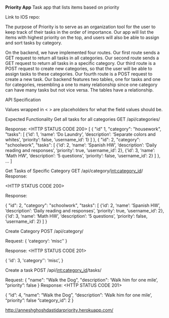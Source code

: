**Priority App**
Task app that lists items based on priority 

Link to IOS repo:

The purpose of Priority is to serve as an organization tool for the user to keep track of their tasks in the order of importance. Our app will list the items with highest priority on the top, and users will also be able to assign and sort tasks by category.

On the backend, we have implemented four routes. Our first route sends a GET request to return all tasks in all categories. Our second route sends a GET request to return all tasks in a specific category. Our third route is a POST request to create new categories, so that the user will be able to assign tasks to these categories. Our fourth route is a POST request to create a new task. Our backend features two tables, one for tasks and one for categories, resembling a one to many relationship since one category can have many tasks but not vice versa. The tables have a relationship.

API Specification

Values wrapped in < > are placeholders for what the field values should be.

Expected Functionality
Get all tasks for all categories
GET /api/categories/

Response: 
<HTTP STATUS CODE 200>
[
        {
            "id" 1,
            "category": "housework",
            "tasks": [
                           {‘id’: 1, ‘name’: ‘Do Laundry’, ‘description’: ‘Separate colors and whites’, ‘priority’: false, ‘username_id’: 1}
]
        },
        {
            "id": 2,
            "category": "schoolwork",
            "tasks": [
                           {‘id’: 2, ‘name’: ‘Spanish HW’, ‘description’: ‘Daily reading and responses’, ‘priority’: true, ‘username_id’: 2}, 
                {‘id’: 3, ‘name’: ‘Math HW’, ‘description’: ‘5 questions’, ‘priority’: false, ‘username_id’: 2}
]
        },
        ...
 ]


Get Tasks of Specific Category
GET /api/category/<int:category_id>/
Response: 

<HTTP STATUS CODE 200>

Response: 

{
    "id": 2,
    "category": "schoolwork",
    "tasks": [
                  {‘id’: 2, ‘name’: ‘Spanish HW’, ‘description’: ‘Daily reading and responses’, ‘priority’: true, ‘username_id’: 2}, 
      {‘id’: 3, ‘name’: ‘Math HW’, ‘description’: ‘5 questions’, ‘priority’: false, ‘username_id’: 2}
]
}


Create Category
POST /api/category/

Request:
{
    ‘category’: ‘misc’’
}

Response: 
<HTTP STATUS CODE 201>

{
    'id': 3,
    'category’': ‘misc’,
}


Create a task
POST /api/<int:category_id>/tasks/

Request: 
{
    "name": "Walk the Dog",
    "description": ‘Walk him for one mile’,
    “priority”: false
}
Response: 
<HTTP STATUS CODE 201>

{
    “id”: 4,
    “name”: “Walk the Dog”,
    “description”: ‘Walk him for one mile’,
    “priority”: false
    “category_id”: 2
}

http://anneshghoshdastidarpriority.herokuapp.com/
